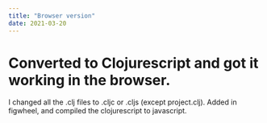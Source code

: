 ```yaml
---
title: "Browser version"
date: 2021-03-20
---
```


# Converted to Clojurescript and got it working in the browser.

I changed all the .clj files to .cljc or .cljs (except project.clj). Added in figwheel, and compiled the clojurescript to javascript. 
